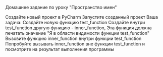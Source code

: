 Домашнее задание по уроку "Пространство имен"

Создайте новый проект в PyCharm Запустите созданный проект 
Ваша задача: 
Создайте новую функцию test_function 
Создайте внутри test_function другую функцию - inner_function, 
Эта функция должна печатать значение "Я в области видимости функции test_function" 
Вызовите функцию inner_function внутри функции test_function 
Попробуйте вызывать inner_function вне функции test_function и посмотрите на результат выполнения программы